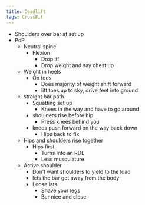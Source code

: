 ```yaml
---
title: Deadlift
tags: CrossFit
---
```


- Shoulders over bar at set up
- PoP
	- Neutral spine
		- Flexion
			- Drop it!
			- Drop weight and say chest up
	- Weight in heels
		- On toes
			- Does majority of weight shift forward
			- lift toes up to sky, drive feet into ground
	- straight bar path
		- Squatting set up
			- Knees in the way and have to go around
		- shoulders rise before hip
			- Press knees behind you
		- knees push forward on the way back down
			- Hips back to fix
	- Hips and shoulders rise together
		- Hips first
			- Turns into an RDL
			- Less musculature
	- Active shoulder
		- Don’t want shoulders to yield to the load
		- lets the bar get away from the body
		- Loose lats
			- Shave your legs
			- Bar nice and close